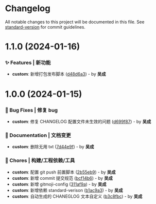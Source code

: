 # Changelog

All notable changes to this project will be documented in this file. See [standard-version](https://github.com/conventional-changelog/standard-version) for commit guidelines.

# 1.1.0 (2024-01-16)


### ✨ Features | 新功能

* **custom**: 新增打包发布脚本 ([d48d6a3](https://gitee.com/aragakki_yui/any-basic/commits/d48d6a3)) - by **吴成**





# 1.0.0 (2024-01-15)


### 🐛 Bug Fixes | 修复 bug

* **custom**: 修复 CHANGELOG 配置文件未生效的问题 ([d699f87](https://gitee.com/aragakki_yui/any-basic/commits/d699f87)) - by **吴成**


### 📝 Documentation | 文档变更

* **custom**: 删除无用 txt ([7d44e9f](https://gitee.com/aragakki_yui/any-basic/commits/7d44e9f)) - by **吴成**


### 🚀 Chores | 构建/工程依赖/工具

* **custom**: 配置 git push 前置脚本 ([2b55eb9](https://gitee.com/aragakki_yui/any-basic/commits/2b55eb9)) - by **吴成**
* **custom**: 新增 commit 提交规范 ([bcf14b6](https://gitee.com/aragakki_yui/any-basic/commits/bcf14b6)) - by **吴成**
* **custom**: 新增 gitmoji-config ([311af9a](https://gitee.com/aragakki_yui/any-basic/commits/311af9a)) - by **吴成**
* **custom**: 新增依赖 standard-verison ([b1ac9a3](https://gitee.com/aragakki_yui/any-basic/commits/b1ac9a3)) - by **吴成**
* **custom**: 自动生成的 CHANEGLOG 文本自定义 ([b3c8fbc](https://gitee.com/aragakki_yui/any-basic/commits/b3c8fbc)) - by **吴成**
